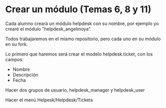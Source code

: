 # Crear un módulo (Temas 6, 8 y 11)

Cada alumno creará un módulo helpdesk con su nombre, por ejemplo yo crearé el módulo "helpdesk_angelmoya".

Todos trabajaremos en el mismo repositorio, pero cada uno en su módulo en su fork.

Lo primero que haremos será crear el modelo helpdesk.ticket, con los campos:

- Nombre
- Descripción
- Fecha

Hacer dos grupos de usuario, helpdesk_manager y helpdesk_user

Hacer el menú Helpesk/Helpdesk/Tickets
